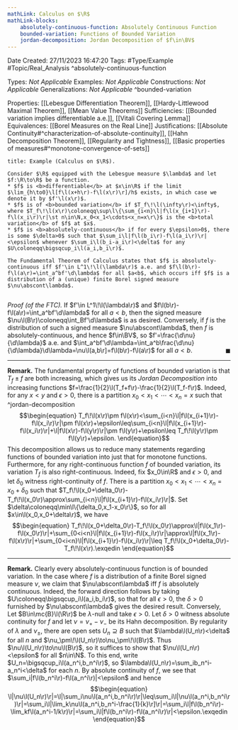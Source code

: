 ```yaml
---
mathLink: Calculus on $\R$
mathLink-blocks:
    absolutely-continuous-function: Absolutely Continuous Function
    bounded-variation: Functions of Bounded Variation
    jordan-decomposition: Jordan Decomposition of $f\in\BV$
---
```


<div class="topSpace"></div>

Date Created: 27/11/2023 16:47:20
Tags: #Type/Example #Topic/Real_Analysis
^absolutely-continuous-function

Types: <i>Not Applicable</i>
Examples: <i>Not Applicable</i>
Constructions: <i>Not Applicable</i>
Generalizations: <i>Not Applicable</i>
^bounded-variation

Properties: [[Lebesgue Differentiation Theorem]], [[Hardy-Littlewood Maximal Theorem]], [[Mean Value Theorems]]
Sufficiencies: [[Bounded variation implies differentiable a.e.]], [[Vitali Covering Lemma]]
Equivalences: [[Borel Measures on the Real Line]]
Justifications: [[Absolute Continuity#^characterization-of-absolute-continuity]], [[Hahn Decomposition Theorem]], [[Regularity and Tightness]], [[Basic properties of measures#^monotone-convergence-of-sets]]

``` ad-Example
title: Example (Calculus on $\R$).

Consider $\R$ equipped with the Lebesgue measure $\lambda$ and let $f:\R\to\R$ be a function.
* $f$ is <b>differentiable</b> at $x\in\R$ if the limit $\lim_{h\to0}\l[f\l(x+h\r)-f\l(x\r)\r]/h$ exists, in which case we denote it by $f'\l(x\r)$.
* $f$ is of <b>bounded variation</b> if $T_f\!\l(\infty\r)<\infty$, where $T_f\!\l(x\r)\coloneqq\sup\l\{\sum_{i<n}\l|f\l(x_{i+1}\r)-f\l(x_i\r)\r|\st n\in\N,x_0<x_1<\cdots<x_n=x\r\}$ is the <b>total variation</b> of $f$ at $x$.
* $f$ is <b>absolutely-continuous</b> if for every $\epsilon>0$, there is some $\delta>0$ such that $\sum_i\l|f\l(b_i\r)-f\l(a_i\r)\r|<\epsilon$ whenever $\sum_i\l(b_i-a_i\r)<\delta$ for any $U\coloneqq\bigsqcup_i\l(a_i,b_i\r)$.

The Fundamental Theorem of Calculus states that $f$ is absolutely-continuous iff $f'\in L^1\!\l(\lambda\r)$ a.e. and $f\l(b\r)-f\l(a\r)=\int_a^bf'\d\lambda$ for all $a<b$, which occurs iff $f$ is a distribution of a (unique) finite Borel signed measure $\nu\abscont\lambda$.


```

<i>Proof (of the FTC).</i> If $f'\in L^1\!\l(\lambda\r)$ and $f\l(b\r)-f\l(a\r)=\int_a^bf'\d\lambda$ for all $a<b$, then the signed measure $\nu\l(B\r)\coloneqq\int_Bf'\d\lambda$ is as desired. Conversely, if $f$ is the distribution of such a signed measure $\nu\abscont\lambda$, then $f$ is absolutely-continuous, and hence $f\in\BV$, so $f'=\frac{\d\nu}{\d\lambda}$ a.e. and $\int_a^bf'\d\lambda=\int_a^b\frac{\d\nu}{\d\lambda}\d\lambda=\nu\l(a,b\r]=f\l(b\r)-f\l(a\r)$ for all $a<b$.<span style="float:right;">$\blacksquare$</span>

---

<b>Remark.</b> The fundamental property of functions of bounded variation is that $T_f\pm f$ are both increasing, which gives us its <i>Jordan Decomposition</i> into increasing functions $f=\frac{1}{2}\l(T_f+f\r)-\frac{1}{2}\l(T_f-f\r)$. Indeed, for any $x<y$ and $\epsilon>0$, there is a partition $x_0<x_1<\cdots<x_n=x$ such that ^jordan-decomposition
$$\begin{equation}
    T_f\!\l(x\r)\pm f\l(x\r)<\sum_{i<n}\l|f\l(x_{i+1}\r)-f\l(x_i\r)\r|\pm f\l(x\r)+\epsilon\leq\sum_{i<n}\l|f\l(x_{i+1}\r)-f\l(x_i\r)\r|+\l|f\l(x\r)-f\l(y\r)\r|\pm f\l(y\r)+\epsilon\leq T_f\!\l(y\r)\pm f\l(y\r)+\epsilon.
\end{equation}$$
This decomposition allows us to reduce many statements regarding functions of bounded variation into just that for monotone functions. Furthermore, for any right-continuous function $f$ of bounded variation, its variation $T_f$ is also right-continuous. Indeed, fix $x_0\in\R$ and $\epsilon>0$, and let $\delta_0$ witness right-continuity of $f$. There is a partition $x_0<x_1<\cdots<x_n=x_0+\delta_0$ such that $T_f\!\l(x_0+\delta_0\r)-T_f\!\l(x_0\r)\approx\sum_{i<n}\l|f\l(x_{i+1}\r)-f\l(x_i\r)\r|$. Set $\delta\coloneqq\min\l\{\delta_0,x_1-x_0\r\}$, so for all $x\in\l(x_0,x_0+\delta\r)$, we have
$$\begin{equation}
    T_f\!\l(x_0+\delta_0\r)-T_f\!\l(x_0\r)\approx\l|f\l(x_1\r)-f\l(x_0\r)\r|+\sum_{0<i<n}\l|f\l(x_{i+1}\r)-f\l(x_i\r)\r|\approx\l|f\l(x_1\r)-f\l(x\r)\r|+\sum_{0<i<n}\l|f\l(x_{i+1}\r)-f\l(x_i\r)\r|\leq T_f\!\l(x_0+\delta_0\r)-T_f\!\l(x\r).\exqedin
\end{equation}$$

---

<b>Remark.</b> Clearly every absolutely-continuous function is of bounded variation. In the case where $f$ is a distribution of a finite Borel signed measure $\nu$, we claim that $\nu\abscont\lambda$ iff $f$ is absolutely continuous. Indeed, the forward direction follows by taking $U\coloneqq\bigsqcup_i\l(a_i,b_i\r)$, so that for all $\epsilon>0$, the $\delta>0$ furnished by $\nu\abscont\lambda$ gives the desired result. Conversely, Let $B\in\mc{B}\l(\R\r)$ be $\lambda$-null and take $\epsilon>0$. Let $\delta>0$ witness absolute continuity for $f$ and let $\nu=\nu_+-\nu_-$ be its Hahn decomposition. By regularity of $\lambda$ and $\nu_\pm$, there are open sets $U_n\supseteq B$ such that $\lambda\l(U_n\r)<\delta$ for all $n$ and $\nu_\pm\!\l(U_n\r)\to\nu_\pm\!\l(B\r)$. Thus $\nu\l(U_n\r)\to\nu\l(B\r)$, so it suffices to show that $\nu\l(U_n\r)<\epsilon$ for all $n\in\N$. To this end, write $U_n=\bigsqcup_i\l(a_n^i,b_n^i\r)$, so $\lambda\l(U_n\r)=\sum_ib_n^i-a_n^i<\delta$ for each $n$. By absolute continuity of $f$, we see that $\sum_i|f\l(b_n^i\r)-f\l(a_n^i\r)|<\epsilon$ and hence
$$\begin{equation}
    \l|\nu\l(U_n\r)\r|=\l|\sum_i\nu\l(a_n^i,b_n^i\r)\r|\leq\sum_i\l|\nu\l(a_n^i,b_n^i\r)\r|=\sum_i\l|\lim_k\nu\l(a_n^i,b_n^i-\frac{1}{k}\r]\r|=\sum_i\l|f\l(b_n^i\r)-\lim_kf\l(a_n^i-1/k\r)\r|=\sum_i\l|f\l(b_n^i\r)-f\l(a_n^i\r)\r|<\epsilon.\exqedin
\end{equation}$$
